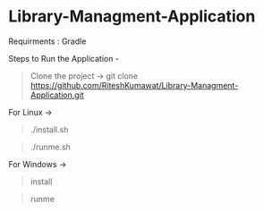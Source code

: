 # Library-Managment-Application
Requirments : 
Gradle 

Steps to Run the Application -
> Clone the project -> git clone https://github.com/RiteshKumawat/Library-Managment-Application.git

For Linux -> 

>./install.sh

>./runme.sh

For Windows -> 

> install

> runme
